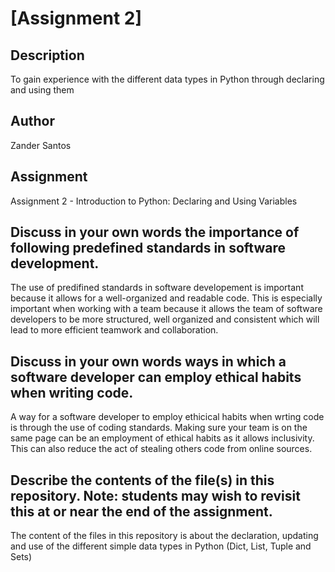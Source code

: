 # [Assignment 2]

## Description
To gain experience with the different data types in Python through declaring and using them

## Author
Zander Santos

## Assignment
Assignment 2 - Introduction to Python: Declaring and Using Variables

## Discuss in your own words the importance of following predefined standards in software development.
The use of predifined standards in software developement is important because it allows for a well-organized and readable code. This is especially important when working with a team because it allows the team of software developers to be more structured, well organized and consistent which will lead to more efficient teamwork and collaboration.
## Discuss in your own words ways in which a software developer can employ ethical habits when writing code.
A way for a software developer to employ ethicical habits when wrting code is through the use of coding standards. Making sure your team is on the same page can be an employment of ethical habits as it allows inclusivity. This can also reduce the act of stealing others code from online sources.
## Describe the contents of the file(s) in this repository. Note: students may wish to revisit this at or near the end of the assignment.
The content of the files in this repository is about the declaration, updating and use of the different simple data types in Python (Dict, List, Tuple and Sets)